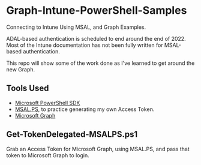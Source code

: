 # Graph-Intune-PowerShell-Samples
Connecting to Intune Using MSAL, and Graph Examples.

ADAL-based authentication is scheduled to end around the end of 2022. Most of the Intune documentation has not been fully written for MSAL-based authentication. 

This repo will show some of the work done as I've learned to get around the new Graph. 

## Tools Used 

* [Microsoft PowerShell SDK](https://docs.microsoft.com/en-us/powershell/scripting/developer/windows-powershell?view=powershell-7.2)
* [MSAL.PS](https://github.com/AzureAD/MSAL.PS), to practice generating my own Access Token.
* [Microsoft Graph](https://github.com/microsoftgraph/microsoft-graph-docs)

## Get-TokenDelegated-MSALPS.ps1
Grab an Access Token for Microsoft Graph, using MSAL.PS, and pass that token to Microsoft Graph to login.
